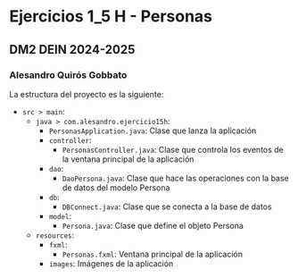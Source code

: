 # Ejercicios 1_5 H - Personas
## DM2 DEIN 2024-2025
### Alesandro Quirós Gobbato

La estructura del proyecto es la siguiente:
- `src > main`:
    - `java > com.alesandro.ejercicio15h`:
        - `PersonasApplication.java`: Clase que lanza la aplicación
        - `controller`:
            - `PersonasController.java`: Clase que controla los eventos de la ventana principal de la aplicación
        - `dao`:
            - `DaoPersona.java`: Clase que hace las operaciones con la base de datos del modelo Persona
        - `db`:
            - `DBConnect.java`: Clase que se conecta a la base de datos
        - `model`:
            - `Persona.java`: Clase que define el objeto Persona
    - `resources`:
        - `fxml`:
            - `Personas.fxml`: Ventana principal de la aplicación
        - `images`: Imágenes de la aplicación